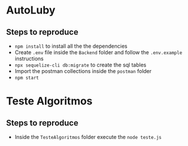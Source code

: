 # AutoLuby

## Steps to reproduce

- `npm install` to install all the the dependencies
- Create `.env` file inside the `Backend` folder and follow the `.env.example` instructions
- `npx sequelize-cli db:migrate` to create the sql tables
- Import the postman collections inside the `postman` folder
- `npm start`  

# Teste Algoritmos 

## Steps to reproduce

- Inside the `TesteAlgoritmos` folder execute the `node teste.js`
